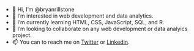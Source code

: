- 👋 Hi, I’m @bryanrillstone
- 👀 I’m interested in web development and data analytics.
- 🌱 I’m currently learning HTML, CSS, JavaScript, SQL, and R.
- 💞️ I’m looking to collaborate on any web development or data analyics project.
- 📫 You can to reach me on [Twitter](https://twitter.com/Jalopyrocke) or [Linkedin](https://www.linkedin.com/in/bryan-rillstone).

<!---
bryanrillstone/bryanrillstone is a ✨ special ✨ repository because its `README.md` (this file) appears on your GitHub profile.
You can click the Preview link to take a look at your changes.
--->
